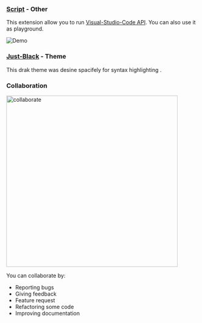 ### [Script](https://github.com/nurmohammed840/extension.vsix/tree/Script) - Other
This extension allow you to run [Visual-Studio-Code API](https://code.visualstudio.com/api/references/vscode-api). You can also use it as playground.

![Demo](https://i.imgur.com/5PusvCK.gif)

### [Just-Black](https://github.com/nurmohammed840/extension.vsix/tree/Just-Black) - Theme
This drak theme was desine spacifely for syntax highlighting .

### Collaboration

<img src="https://miro.medium.com/max/6400/1*xe9kgx33a2DHVV3tCjFp2Q.jpeg" alt="collaborate" width="450"/>

You can collaborate by:
- Reporting bugs
- Giving feedback
- Feature request
- Refactoring some code 
- Improving documentation